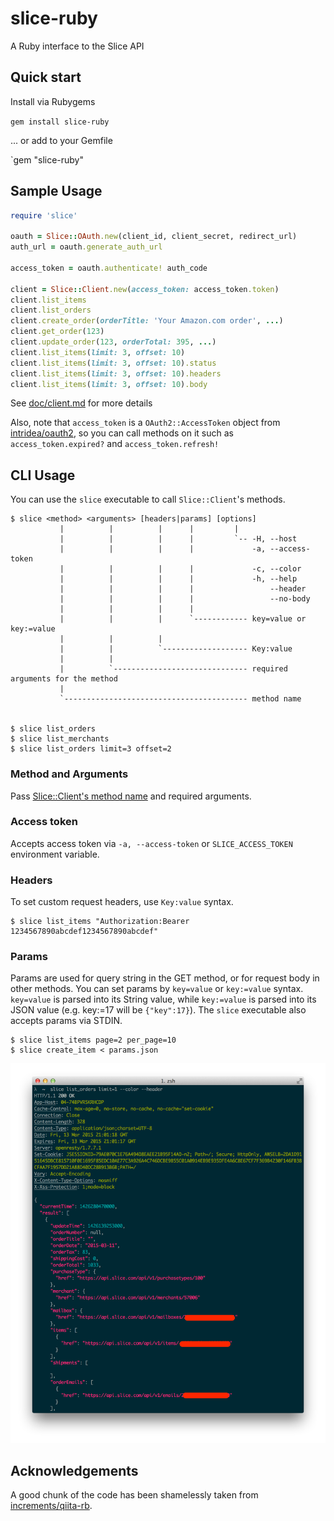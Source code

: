 # slice-ruby

A Ruby interface to the Slice API

## Quick start

Install via Rubygems

`gem install slice-ruby`

... or add to your Gemfile

`gem "slice-ruby"

## Sample Usage

```ruby
require 'slice'

oauth = Slice::OAuth.new(client_id, client_secret, redirect_url)
auth_url = oauth.generate_auth_url

access_token = oauth.authenticate! auth_code

client = Slice::Client.new(access_token: access_token.token)
client.list_items
client.list_orders
client.create_order(orderTitle: 'Your Amazon.com order', ...)
client.get_order(123)
client.update_order(123, orderTotal: 395, ...)
client.list_items(limit: 3, offset: 10)
client.list_items(limit: 3, offset: 10).status
client.list_items(limit: 3, offset: 10).headers
client.list_items(limit: 3, offset: 10).body
```

See [doc/client.md](doc/client.md) for more details

Also, note that `access_token` is a `OAuth2::AccessToken` object from [intridea/oauth2](https://github.com/intridea/oauth2), so you can call methods on it such as `access_token.expired?` and `access_token.refresh!`

## CLI Usage

You can use the `slice` executable to call `Slice::Client`'s methods.

```
$ slice <method> <arguments> [headers|params] [options]
           |          |          |      |         |
           |          |          |      |         `-- -H, --host
           |          |          |      |             -a, --access-token
           |          |          |      |             -c, --color
           |          |          |      |             -h, --help
           |          |          |      |                 --header
           |          |          |      |                 --no-body
           |          |          |      |
           |          |          |      `------------ key=value or key:=value
           |          |          |
           |          |          `------------------- Key:value
           |          |
           |          `------------------------------ required arguments for the method
           |
           `----------------------------------------- method name


$ slice list_orders
$ slice list_merchants
$ slice list_orders limit=3 offset=2

```

### Method and Arguments

Pass [Slice::Client's method name](doc/client.md) and required arguments.

### Access token

Accepts access token via `-a, --access-token` or `SLICE_ACCESS_TOKEN` environment variable.

### Headers

To set custom request headers, use `Key:value` syntax.

```
$ slice list_items "Authorization:Bearer 1234567890abcdef1234567890abcdef"
```

### Params

Params are used for query string in the GET method, or for request body in other methods.
You can set params by `key=value` or `key:=value` syntax.
`key=value` is parsed into its String value, while `key:=value` is parsed into its JSON value (e.g. key:=17 will be `{"key":17}`).
The `slice` executable also accepts params via STDIN.

```
$ slice list_items page=2 per_page=10
$ slice create_item < params.json
```

![](images/cli.png)

## Acknowledgements

A good chunk of the code has been shamelessly taken from [increments/qiita-rb](https://github.com/increments/qiita-rb).
